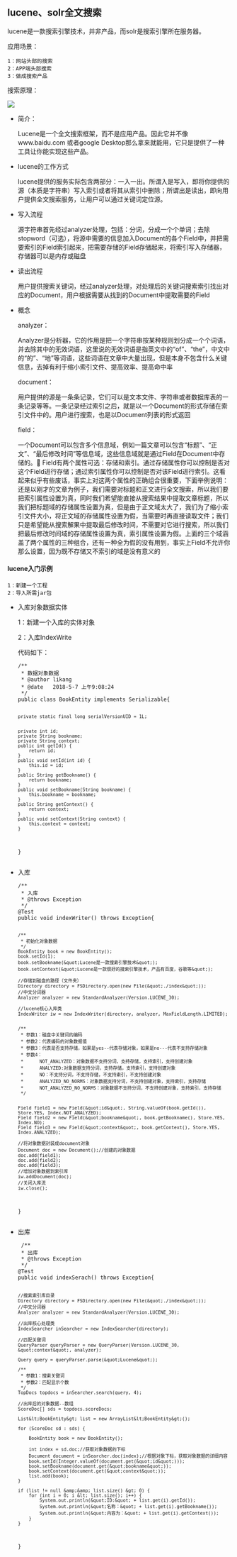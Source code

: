 <h2>lucene、solr全文搜索</h2>
<p>lucene是一款搜索引擎技术，并非产品，而solr是搜索引擎所在服务器。</p>
<p>应用场景：</p>
<pre><code>1：网站头部的搜索
2：APP端头部搜索
3：做成搜索产品
</code></pre>

<p>搜索原理：</p>
<p><img src="https://i.imgur.com/U2zDm5G.png" /></p>
<ul>
<li>
<p>简介：</p>
<p>Lucene是一个全文搜索框架，而不是应用产品。因此它并不像www.baidu.com 或者google Desktop那么拿来就能用，它只是提供了一种工具让你能实现这些产品。</p>
</li>
<li>
<p>lucene的工作方式</p>
<p>lucene提供的服务实际包含两部分：一入一出。所谓入是写入，即将你提供的源（本质是字符串）写入索引或者将其从索引中删除；所谓出是读出，即向用户提供全文搜索服务，让用户可以通过关键词定位源。</p>
</li>
<li>
<p>写入流程</p>
<p>源字符串首先经过analyzer处理，包括：分词，分成一个个单词；去除stopword（可选），将源中需要的信息加入Document的各个Field中，并把需要索引的Field索引起来，把需要存储的Field存储起来，将索引写入存储器，存储器可以是内存或磁盘</p>
</li>
<li>
<p>读出流程</p>
<p>用户提供搜索关键词，经过analyzer处理，对处理后的关键词搜索索引找出对应的Document，用户根据需要从找到的Document中提取需要的Field</p>
</li>
<li>
<p>概念</p>
<p>analyzer：</p>
<p>Analyzer是分析器，它的作用是把一个字符串按某种规则划分成一个个词语，并去除其中的无效词语，这里说的无效词语是指英文中的“of”、“the”，中文中的“的”、“地”等词语，这些词语在文章中大量出现，但是本身不包含什么关键信息，去掉有利于缩小索引文件、提高效率、提高命中率</p>
<p>document：</p>
<p>用户提供的源是一条条记录，它们可以是文本文件、字符串或者数据库表的一条记录等等。一条记录经过索引之后，就是以一个Document的形式存储在索引文件中的。用户进行搜索，也是以Document列表的形式返回</p>
<p>field：</p>
<p>一个Document可以包含多个信息域，例如一篇文章可以包含“标题”、“正文”、“最后修改时间”等信息域，这些信息域就是通过Field在Document中存储的。    Field有两个属性可选：存储和索引。通过存储属性你可以控制是否对这个Field进行存储；通过索引属性你可以控制是否对该Field进行索引。这看起来似乎有些废话，事实上对这两个属性的正确组合很重要，下面举例说明：还是以刚才的文章为例子，我们需要对标题和正文进行全文搜索，所以我们要把索引属性设置为真，同时我们希望能直接从搜索结果中提取文章标题，所以我们把标题域的存储属性设置为真，但是由于正文域太大了，我们为了缩小索引文件大小，将正文域的存储属性设置为假，当需要时再直接读取文件；我们只是希望能从搜索解果中提取最后修改时间，不需要对它进行搜索，所以我们把最后修改时间域的存储属性设置为真，索引属性设置为假。上面的三个域涵盖了两个属性的三种组合，还有一种全为假的没有用到，事实上Field不允许你那么设置，因为既不存储又不索引的域是没有意义的</p>
</li>
</ul>
<h4>lucene入门示例</h4>
<pre><code>1：新建一个工程
2：导入所需jar包
</code></pre>

<ul>
<li>
<p>入库对象数据实体</p>
<p>1：新建一个入库的实体对象</p>
<p>2：入库IndexWrite</p>
<p>代码如下：</p>
<pre><code>/**
 * 数据对象数据
 * @author likang
 * @date   2018-5-7 上午9:08:24
 */
public class BookEntity implements Serializable{

    private static final long serialVersionUID = 1L;


    private int id;
    private String bookname;
    private String context;
    public int getId() {
        return id;
    }
    public void setId(int id) {
        this.id = id;
    }
    public String getBookname() {
        return bookname;
    }
    public void setBookname(String bookname) {
        this.bookname = bookname;
    }
    public String getContext() {
        return context;
    }
    public void setContext(String context) {
        this.context = context;
    }
}
</code></pre>

</li>
<li>
<p>入库</p>
<pre><code>/**
 * 入库
 * @throws Exception 
 */
@Test
public void indexWriter() throws Exception{

    /**
     * 初始化对象数据
     */
    BookEntity book = new BookEntity();
    book.setId(1);
    book.setBookname(&quot;Lucene是一款搜索引擎技术&quot;);
    book.setContext(&quot;Lucene是一款很好的搜索引擎技术，产品有百度，谷歌等&quot;);

    //存储到磁盘的路径（文件夹）
    Directory directory = FSDirectory.open(new File(&quot;./index&quot;));
    //中文分词器
    Analyzer analyzer = new StandardAnalyzer(Version.LUCENE_30);

    //lucene核心入库类
    IndexWriter iw = new IndexWriter(directory, analyzer, MaxFieldLength.LIMITED);


    /**
     * 参数1：磁盘中关键词的编码
     * 参数2：代表编码的对象数据值
     * 参数3：代表是否支持存储，如果是yes--代表存储对象，如果是no---代表不支持存储对象
     * 参数4：
     *      NOT_ANALYZED：对象数据不支持分词，支持存储，支持索引，支持创建对象
     *      ANALYZED:对象数据支持分词，支持存储，支持索引，支持创建对象
     *      NO：不支持分词，不支持存储，不支持索引，不支持创建对象
     *      ANALYZED_NO_NORMS：对象数据支持分词，不支持创建对象，支持索引，支持存储
     *      NOT_ANALYZED_NO_NORMS：对象数据不支持分词，不支持创建对象，支持索引，支持存储
     */


    Field field1 = new Field(&quot;id&quot;, String.valueOf(book.getId()), Store.YES, Index.NOT_ANALYZED);
    Field field2 = new Field(&quot;bookname&quot;, book.getBookname(), Store.YES, Index.NO);
    Field field3 = new Field(&quot;context&quot;, book.getContext(), Store.YES, Index.ANALYZED);

    //将对象数据封装成document对象
    Document doc = new Document();//创建的对象数据
    doc.add(field1);
    doc.add(field2);
    doc.add(field3);
    //增加对象数据到索引库
    iw.addDocument(doc);
    //关闭入库流
    iw.close();
}
</code></pre>

</li>
<li>
<p>出库</p>
<pre><code> /**
 * 出库
 * @throws Exception 
 */
@Test
public void indexSerach() throws Exception{

    //搜索索引库目录
    Directory directory = FSDirectory.open(new File(&quot;./index&quot;));
    //中文分词器
    Analyzer analyzer = new StandardAnalyzer(Version.LUCENE_30);

    //出库核心处理类
    IndexSearcher inSearcher = new IndexSearcher(directory);

    //匹配关键词
    QueryParser queryParser = new QueryParser(Version.LUCENE_30, &quot;context&quot;, analyzer);

    Query query = queryParser.parse(&quot;Lucene&quot;);

    /**
     * 参数1：搜索关键词
     * 参数2：匹配显示个数
     */
    TopDocs topdocs = inSearcher.search(query, 4);

    //出库后的对象数据--数组
    ScoreDoc[] sds = topdocs.scoreDocs;

    List&lt;BookEntity&gt; list = new ArrayList&lt;BookEntity&gt;();

    for (ScoreDoc sd : sds) {

        BookEntity book = new BookEntity();

        int index = sd.doc;//获取对象数据的下标
        Document document = inSearcher.doc(index);//根据对象下标，获取对象数据的详细内容
        book.setId(Integer.valueOf(document.get(&quot;id&quot;)));
        book.setBookname(document.get(&quot;bookname&quot;));
        book.setContext(document.get(&quot;context&quot;));
        list.add(book);
    }

    if (list != null &amp;&amp; list.size() &gt; 0) {
        for (int i = 0; i &lt; list.size(); i++) {
            System.out.println(&quot;ID:&quot; + list.get(i).getId());
            System.out.println(&quot;名称：&quot; + list.get(i).getBookname());
            System.out.println(&quot;内容为：&quot; + list.get(i).getContext());
        }
    }
}
</code></pre>

</li>
</ul>
